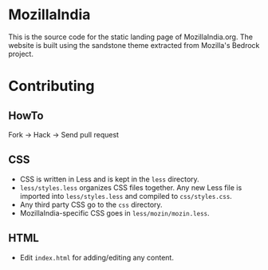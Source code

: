 MozillaIndia
============

This is the source code for the static landing page of MozillaIndia.org. The website is built using the sandstone theme extracted from Mozilla's Bedrock project.

Contributing
============

HowTo
-----

Fork -> Hack ->  Send pull request

CSS
---

- CSS is written in Less and is kept in the `less` directory.
- `less/styles.less` organizes CSS files together. Any new Less file is imported into `less/styles.less` and compiled to `css/styles.css`.
- Any third party CSS go to the `css` directory.
- MozillaIndia-specific CSS goes in `less/mozin/mozin.less`.

HTML
----

- Edit `index.html` for adding/editing any content.
